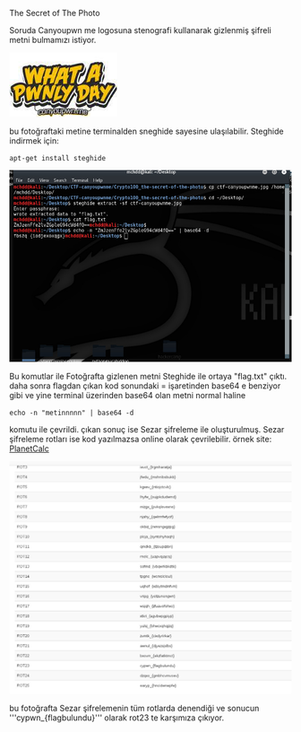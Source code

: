 The Secret of The Photo

Soruda Canyoupwn me logosuna stenografi kullanarak gizlenmiş şifreli metni bulmamızı istiyor.

![cypwn](/Crypto100/img/ctf-canyoupwnme.jpg)

bu fotoğraftaki metine terminalden sneghide sayesine ulaşılabilir.
Steghide indirmek için:
```
apt-get install steghide
```

![komut](Crypto100/img/komutlar.png)

Bu komutlar ile Fotoğrafta gizlenen metni Steghide ile ortaya "flag.txt" çıktı.
 daha sonra flagdan çıkan kod sonundaki = işaretinden base64 e benziyor gibi ve yine terminal
 üzerinden base64 olan metni normal haline

 ```
 echo -n "metinnnnn" | base64 -d
 ```

komutu ile çevrildi.
çıkan sonuç ise Sezar şifreleme ile oluşturulmuş. Sezar şifreleme rotları ise kod yazılmazsa online
olarak çevrilebilir.
örnek site: [PlanetCalc](https://planetcalc.com/1434/)

![rot](Crypto100/img/rot23.jpg)

bu fotoğrafta Sezar şifrelemenin tüm rotlarda denendiği ve sonucun '''cypwn_{flagbulundu}'''
olarak rot23 te karşımıza çıkıyor.
